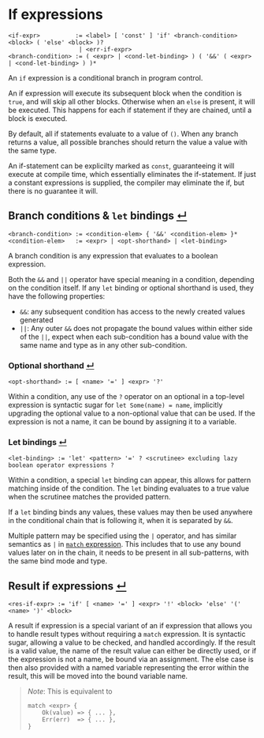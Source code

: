 # If expressions
```
<if-expr>          := <label> [ 'const' ] 'if' <branch-condition> <block> ( 'else' <block> )?
                    | <err-if-expr>
<branch-condition> := ( <expr> | <cond-let-binding> ) ( '&&' ( <expr> | <cond-let-binding> ) )*
```

An `if` expression is a conditional branch in program control.

An if expression will execute its subsequent block when the condition is `true`, and will skip all other blocks.
Otherwise when an `else` is present, it will be executed.
This happens for each if statement if they are chained, until a block is executed.

By default, all if statements evaluate to a value of `()`.
When any branch returns a value, all possible branches should return the value a value with the same type.

An if-statement can be explicilty marked as `const`, guaranteeing it will execute at compile time, which essentially eliminates the if-statement.
If just a constant expressions is supplied, the compiler may eliminate the if, but there is no guarantee it will.

## Branch conditions & `let` bindings [↵](#if-expression)
```
<branch-condition> := <condition-elem> { '&&' <condition-elem> }*
<condition-elem>   := <expr> | <opt-shorthand> | <let-binding>
```

A branch condition is any expression that evaluates to a boolean expression.

Both the `&&` and `||` operator have special meaning in a condition, depending on the condition itself.
If any `let` binding or optional shorthand is used, they have the following properties:
- `&&`: any subsequent condition has access to the newly created values generated
- `||`: Any outer `&&` does not propagate the bound values within either side of the `||`, expect when each sub-condition has a bound value with the same name and type as in any other sub-condition.

### Optional shorthand [↵](#branch-conditions--let-bindings-)
```
<opt-shorthand> := [ <name> '=' ] <expr> '?'
```

Within a condition, any use of the `?` operator on an optional in a top-level expression is syntactic sugar for `let Some(name) = name`, implicitly upgrading the optional value to a non-optional value that can be used.
If the expression is not a name, it can be bound by assigning it to a variable.

### Let bindings [↵](#branch-conditions--let-bindings-)
```
<let-binding> := 'let' <pattern> '=' ? <scrutinee> excluding lazy boolean operator expressions ?
```

Within a condition, a special `let` binding can appear, this allows for pattern matching inside of the condition.
The `let` binding evaluates to a true value when the scrutinee matches the provided pattern.

If a `let` binding binds any values, these values may then be used anywhere in the conditional chain that is following it, when it is separated by `&&`.

Multiple pattern may be specified using the `|` operator, and has similar semantics as `|` in  [`match` expression](./match-expressions.md).
This includes that to use any bound values later on in the chain, it needs to be present in all sub-patterns, with the same bind mode and type.

## Result if expressions [↵](#if-expression)
```
<res-if-expr> := 'if' [ <name> '=' ] <expr> '!' <block> 'else' '(' <name> ')' <block>
```

A result if expression is a special variant of an if expression that allows you to handle result types without requiring a `match` expression.
It is syntactic sugar, allowing a value to be checked, and handled accordingly.
If the result is a valid value, the name of the result value can either be directly used, or if the expression is not a name, be bound via an assignment.
The else case is then also provided with a named variable representing the error within the result, this will be moved into the bound variable name.

> _Note_: This is equivalent to
> ```
> match <expr> {
>     Ok(value) => { ... },
>     Err(err)  => { ... },
> }
> ```

